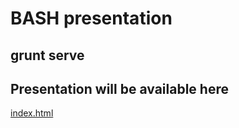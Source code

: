 # BASH presentation

## grunt serve

## Presentation will be available here
[index.html](index.html)
